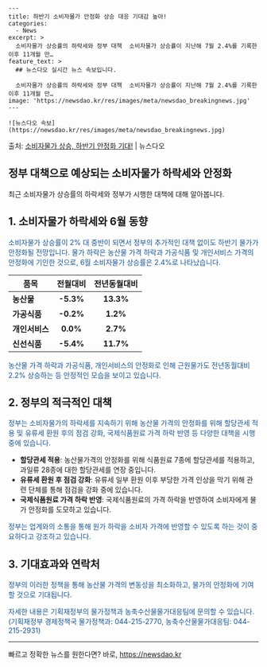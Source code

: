     ---
    title: 하반기 소비자물가 안정화 상승 대응 기대감 높아!
    categories:
      - News
    excerpt: >
      소비자물가 상승률의 하락세와 정부 대책  소비자물가 상승률이 지난해 7월 2.4%를 기록한 이후 11개월 만…
    feature_text: >
      ## 뉴스다오 실시간 뉴스 속보입니다.
    
      소비자물가 상승률의 하락세와 정부 대책  소비자물가 상승률이 지난해 7월 2.4%를 기록한 이후 11개월 만…
    image: 'https://newsdao.kr/res/images/meta/newsdao_breakingnews.jpg'
    ---
    
    ![뉴스다오 속보](https://newsdao.kr/res/images/meta/newsdao_breakingnews.jpg)

<p>출처: <a href="https://newsdao.kr/4550" rel="dofollow">소비자물가 상승, 하반기 안정화 기대!</a> | 뉴스다오</p>

<h2>정부 대책으로 예상되는 소비자물가 하락세와 안정화</h2>
<p data-ke-size="size16">최근 소비자물가 상승률의 하락세와 정부가 시행한 대책에 대해 알아봅니다. </p>

<h2 data-ke-size="size26">1. 소비자물가 하락세와 6월 동향</h2>
<p><span style="color: #1a5490;">소비자물가 상승률이 2% 대 중반이 되면서 정부의 추가적인 대책 없이도 하반기 물가가 안정화될 전망입니다. 물가 하락은 농산물 가격 하락과 가공식품 및 개인서비스 가격의 안정화에 기인한 것으로, 6월 소비자물가 상승률은 2.4%로 나타났습니다.</span></p>
<table>
<thead>
<tr>
<th><b>품목</b></th>
<th><b>전월대비</b></th>
<th><b>전년동월대비</b></th>
</tr>
</thead>
<tbody>
<tr>
<td style="height: 17px;"><b>농산물</b></td>
<td style="text-align: center; height: 17px;"><b>-5.3%</b></td>
<td style="text-align: center; height: 17px;"><b>13.3%</b></td>
</tr>
<tr>
<td style="height: 17px;"><b>가공식품</b></td>
<td style="text-align: center; height: 17px;"><b>-0.2%</b></td>
<td style="text-align: center; height: 17px;"><b>1.2%</b></td>
</tr>
<tr>
<td style="height: 17px;"><b>개인서비스</b></td>
<td style="text-align: center; height: 17px;"><b>0.0%</b></td>
<td style="text-align: center; height: 17px;"><b>2.7%</b></td>
</tr>
<tr>
<td style="height: 17px;"><b>신선식품</b></td>
<td style="text-align: center; height: 17px;"><b>-5.4%</b></td>
<td style="text-align: center; height: 17px;"><b>11.7%</b></td>
</tr>
</tbody>
</table>
<p><span style="color: #1a5490;">농산물 가격 하락과 가공식품, 개인서비스의 안정화로 인해 근원물가도 전년동월대비 2.2% 상승하는 등 안정적인 모습을 보이고 있습니다.</span></p>

<h2 data-ke-size="size26">2. 정부의 적극적인 대책</h2>
<p><span style="color: #1a5490;">정부는 소비자물가의 하락세를 지속하기 위해 농산물 가격의 안정화를 위해 할당관세 적용 및 유류세 환원 후의 점검 강화, 국제식품원료 가격 하락 반영 등 다양한 대책을 시행 중에 있습니다.</span></p>
<ul>
<li><b>할당관세 적용</b>: 농산물가격의 안정화를 위해 식품원료 7종에 할당관세를 적용하고, 과일류 28종에 대한 할당관세를 연장 중입니다.</li>
<li><b>유류세 환원 후 점검 강화</b>: 유류세 일부 환원 이후 부당한 가격 인상을 막기 위해 관련 단체를 통해 점검을 강화 중에 있습니다.</li>
<li><b>국제식품원료 가격 하락 반영</b>: 국제식품원료의 가격 하락을 반영하여 소비자에게 물가 안정화를 도모하고 있습니다.</li>
</ul>
<p><span style="color: #1a5490;">정부는 업계와의 소통을 통해 원가 하락을 소비자 가격에 반영할 수 있도록 하는 것이 중요하다고 강조하고 있습니다.</span></p>

<h2 data-ke-size="size26">3. 기대효과와 연락처</h2>
<p><span style="color: #1a5490;">정부의 이러한 정책을 통해 농산물 가격의 변동성을 최소화하고, 물가의 안정화에 기여할 것으로 기대됩니다.</span></p>
<p><span style="color: #1a5490;">자세한 내용은 기획재정부의 물가정책과 농축수산물물가대응팀에 문의할 수 있습니다. (기획재정부 경제정책국 물가정책과: 044-215-2770, 농축수산물물가대응팀: 044-215-2931)</span></p>
<hr>

<p data-ke-size="size16"></p> 

빠르고 정확한 뉴스를 원한다면? 바로, <a href="https://newsdao.kr" rel="dofollow">https://newsdao.kr</a>


    
